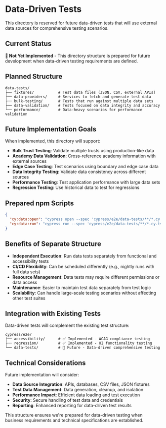 # Data-Driven Tests

This directory is reserved for future data-driven tests that will use external data sources for comprehensive testing scenarios.

## Current Status

**🚧 Not Yet Implemented** - This directory structure is prepared for future development when data-driven testing requirements are defined.

## Planned Structure

```text
data-tests/
├── fixtures/           # Test data files (JSON, CSV, external APIs)
├── data-providers/     # Services to fetch and generate test data
├── bulk-testing/       # Tests that run against multiple data sets
├── data-validation/    # Tests focused on data integrity and accuracy
└── performance/        # Data-heavy scenarios for performance validation
```

## Future Implementation Goals

When implemented, this directory will support:

- **Bulk Trust Testing**: Validate multiple trusts using production-like data
- **Academy Data Validation**: Cross-reference academy information with external sources
- **Edge Case Testing**: Test scenarios using boundary and edge case data
- **Data Integrity Testing**: Validate data consistency across different sources
- **Performance Testing**: Test application performance with large data sets
- **Regression Testing**: Use historical data to test for regressions

## Prepared npm Scripts

```json
{
  "cy:data:open": "cypress open --spec 'cypress/e2e/data-tests/**/*.cy.ts'",
  "cy:data:run": "cypress run --spec 'cypress/e2e/data-tests/**/*.cy.ts'"
}
```

## Benefits of Separate Structure

- **Independent Execution**: Run data tests separately from functional and accessibility tests
- **CI/CD Flexibility**: Can be scheduled differently (e.g., nightly runs with full data sets)
- **Resource Management**: Data tests may require different permissions or data access
- **Maintenance**: Easier to maintain test data separately from test logic
- **Scalability**: Can handle large-scale testing scenarios without affecting other test suites

## Integration with Existing Tests

Data-driven tests will complement the existing test structure:

```text
cypress/e2e/
├── accessibility/      # ✅ Implemented - WCAG compliance testing
├── regression/         # ✅ Implemented - UI functionality testing  
└── data-tests/         # 🚧 Future - Data-driven comprehensive testing
```

## Technical Considerations

Future implementation will consider:

- **Data Source Integration**: APIs, databases, CSV files, JSON fixtures
- **Test Data Management**: Data generation, cleanup, and isolation
- **Performance Impact**: Efficient data loading and test execution
- **Security**: Secure handling of test data and credentials
- **Reporting**: Enhanced reporting for data-driven test results

This structure ensures we're prepared for data-driven testing when business requirements and technical specifications are established.
